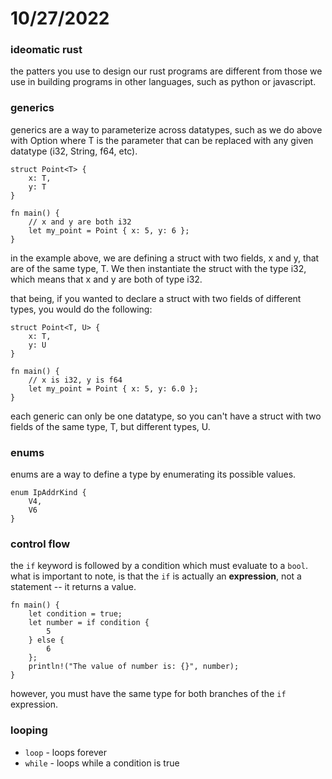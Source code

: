# 10/27/2022

### ideomatic rust
the patters you use to design our rust programs are different from those we use in building programs in other languages, such as python or javascript. 

### generics
generics are a way to parameterize across datatypes, such as we do above with Option<T> where T is the parameter that can be replaced with any given datatype (i32, String, f64, etc).

```
struct Point<T> {
    x: T,
    y: T
}

fn main() {
    // x and y are both i32
    let my_point = Point { x: 5, y: 6 };
}
```

in the example above, we are defining a struct with two fields, x and y, that are of the same type, T. We then instantiate the struct with the type i32, which means that x and y are both of type i32. 

that being, if you wanted to declare a struct with two fields of different types, you would do the following:

```
struct Point<T, U> {
    x: T,
    y: U
}

fn main() {
    // x is i32, y is f64
    let my_point = Point { x: 5, y: 6.0 };
}
```

each generic can only be one datatype, so you can't have a struct with two fields of the same type, T, but different types, U.

### enums
enums are a way to define a type by enumerating its possible values. 

```
enum IpAddrKind {
    V4,
    V6
}
```

### control flow
the `if` keyword is followed by a condition which must evaluate to a `bool`. what is important to note, is that the `if` is actually an **expression**, not a statement -- it returns a value.

```
fn main() {
    let condition = true;
    let number = if condition {
        5
    } else {
        6
    };
    println!("The value of number is: {}", number);
}
```

however, you must have the same type for both branches of the `if` expression.

### looping
* `loop` - loops forever
* `while` - loops while a condition is true